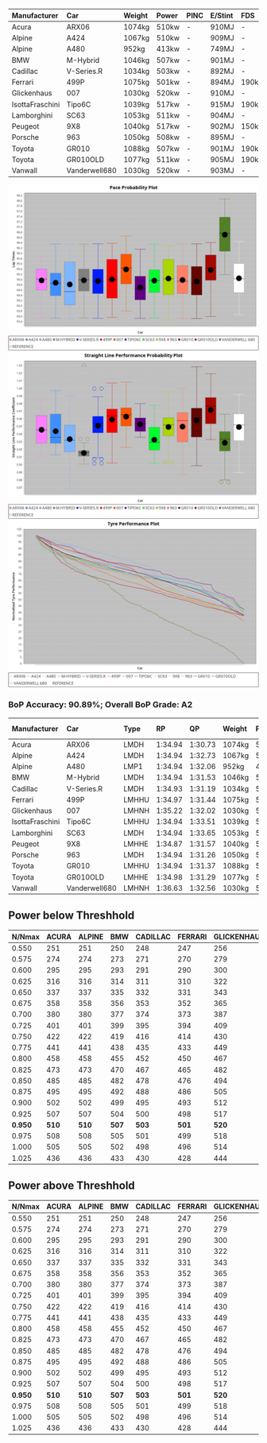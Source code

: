 |Manufacturer|Car|Weight|Power|PINC|E/Stint|FDS|
|:-|:-|:-|:-|:-|:-|:-|
|Acura|ARX06|1074kg|510kw|-|910MJ|-|
|Alpine|A424|1067kg|510kw|-|909MJ|-|
|Alpine|A480|952kg|413kw|-|749MJ|-|
|BMW|M-Hybrid|1046kg|507kw|-|901MJ|-|
|Cadillac|V-Series.R|1034kg|503kw|-|892MJ|-|
|Ferrari|499P|1075kg|501kw|-|894MJ|190kph|
|Glickenhaus|007|1030kg|520kw|-|910MJ|-|
|IsottaFraschini|Tipo6C|1039kg|517kw|-|915MJ|190kph|
|Lamborghini|SC63|1053kg|511kw|-|904MJ|-|
|Peugeot|9X8|1040kg|517kw|-|902MJ|150kph|
|Porsche|963|1050kg|508kw|-|895MJ|-|
|Toyota|GR010|1088kg|507kw|-|901MJ|190kph|
|Toyota|GR010OLD|1077kg|511kw|-|905MJ|190kph|
|Vanwall|Vanderwell680|1030kg|520kw|-|903MJ|-|

![PACECHART](./IMG/ACOMETHOD.png)
![STRAIGHTLINEPERFORMANCECHART](./IMG/ACOMETHOD_sp.png)
![TYREPERFORMANCECHART](./IMG/ACOMETHOD_tw.png)

### BoP Accuracy: 90.89%; Overall BoP Grade: A2
|Manufacturer|Car|Type|RP|QP|Weight|Power¹|Threshhold|PINC|Power²|E/Stint|AVG Vmax|FDS|RDLC|L/Stint|BOP-Grade|ModelAccuracy|ModelPoints|Match%|
|:-|:-|:-|:-|:-|:-|:-|:-|:-|:-|:-|:-|:-|:-|:-|:-|:-|:-|:-|
|Acura|ARX06|LMDH|1:34.94|1:30.73|1074kg|510kw|210.0kph|-|510kw|910MJ|298.37kph|-|0.99|40|+B2|100.00%|995|80.16%|
|Alpine|A424|LMDH|1:34.94|1:32.73|1067kg|510kw|210.0kph|-|510kw|909MJ|298.33kph|-|0.99|40|~A1|80.53%|517|99.72%|
|Alpine|A480|LMP1|1:34.94|1:32.06|952kg|413kw|210.0kph|-|413kw|749MJ|294.34kph|-|0.97|37|~A1|59.62%|840|100.00%|
|BMW|M-Hybrid|LMDH|1:34.94|1:31.53|1046kg|507kw|210.0kph|-|507kw|901MJ|295.40kph|-|1.02|40|-A2|98.60%|1690|94.20%|
|Cadillac|V-Series.R|LMDH|1:34.93|1:31.19|1034kg|503kw|210.0kph|-|503kw|892MJ|299.66kph|-|1.03|40|~A1|88.58%|2033|99.51%|
|Ferrari|499P|LMHHU|1:34.97|1:31.44|1075kg|501kw|210.0kph|-|501kw|894MJ|299.77kph|190kph|1.02|40|~A1|84.67%|2303|100.00%|
|Glickenhaus|007|LMHNH|1:35.22|1:32.02|1030kg|520kw|210.0kph|-|520kw|910MJ|303.42kph|-|0.96|40|~A1|96.64%|1639|100.00%|
|IsottaFraschini|Tipo6C|LMHHU|1:34.94|1:33.51|1039kg|517kw|210.0kph|-|517kw|915MJ|301.24kph|190kph|1.07|40|+B1|66.67%|96|88.38%|
|Lamborghini|SC63|LMDH|1:34.94|1:33.65|1053kg|511kw|210.0kph|-|511kw|904MJ|297.11kph|-|1.04|40|+B1|96.77%|419|88.88%|
|Peugeot|9X8|LMHHE|1:34.87|1:31.57|1040kg|517kw|210.0kph|-|517kw|902MJ|299.88kph|150kph|1.02|40|~A1|87.16%|2572|96.59%|
|Porsche|963|LMDH|1:34.94|1:31.26|1050kg|508kw|210.0kph|-|508kw|895MJ|299.72kph|-|1.01|40|~A1|93.05%|5740|97.40%|
|Toyota|GR010|LMHHU|1:34.94|1:31.37|1088kg|507kw|210.0kph|-|507kw|901MJ|299.62kph|190kph|1.01|40|~A1|90.17%|3255|98.63%|
|Toyota|GR010OLD|LMHHE|1:34.98|1:31.29|1077kg|511kw|210.0kph|-|511kw|905MJ|302.42kph|190kph|1.02|40|~A1|85.24%|1322|100.00%|
|Vanwall|Vanderwell680|LMHNH|1:36.63|1:32.56|1030kg|520kw|210.0kph|-|520kw|903MJ|297.20kph|-|1.01|40|+Ω1|91.33%|611|29.00%|

## Power below Threshhold
|N/Nmax|ACURA|ALPINE|BMW|CADILLAC|FERRARI|GLICKENHAUS|ISOTTAFRASCHINI|LAMBORGHINI|PEUGEOT|PORSCHE|TOYOTA|TOYOTA|VANWALL|​|RPM|A480|
|:-|:-|:-|:-|:-|:-|:-|:-|:-|:-|:-|:-|:-|:-|:-|:-|:-|
|0.550|251|251|250|248|247|256|255|252|255|250|250|252|256|​|--|-|
|0.575|274|274|273|271|270|279|278|275|278|273|273|275|279|​|--|-|
|0.600|295|295|293|291|290|300|298|295|298|293|293|295|300|​|--|-|
|0.625|316|316|314|311|310|322|320|316|320|314|314|316|322|​|--|-|
|0.650|337|337|335|332|331|343|341|337|341|335|335|337|343|​|--|-|
|0.675|358|358|356|353|352|365|363|359|363|357|356|359|365|​|--|-|
|0.700|380|380|377|374|373|387|385|380|385|378|377|380|387|​|--|-|
|0.725|401|401|399|395|394|409|407|402|407|399|399|402|409|​|--|-|
|0.750|422|422|419|416|414|430|427|422|427|420|419|422|430|​|--|-|
|0.775|441|441|438|435|433|449|446|441|446|439|438|441|449|​|5000|242|
|0.800|458|458|455|452|450|467|464|459|464|456|455|459|467|​|5500|286|
|0.825|473|473|470|467|465|482|479|474|479|471|470|474|482|​|6000|320|
|0.850|485|485|482|478|476|494|491|485|491|483|482|485|494|​|6500|361|
|0.875|495|495|492|488|486|505|502|496|502|493|492|496|505|​|7000|404|
|0.900|502|502|499|495|493|512|509|503|509|500|499|503|512|​|7500|414|
|0.925|507|507|504|500|498|517|514|508|514|505|504|508|517|​|8000|410|
|**0.950**|**510**|**510**|**507**|**503**|**501**|**520**|**517**|**511**|**517**|**508**|**507**|**511**|**520**|**​**|**8500**|**413**|
|0.975|508|508|505|501|499|518|515|509|515|506|505|509|518|​|9000|207|
|1.000|505|505|502|498|496|514|511|505|511|503|502|505|514|​|--|-|
|1.025|436|436|433|430|428|444|441|436|441|434|433|436|444|​|--|-|

## Power above Threshhold
|N/Nmax|ACURA|ALPINE|BMW|CADILLAC|FERRARI|GLICKENHAUS|ISOTTAFRASCHINI|LAMBORGHINI|PEUGEOT|PORSCHE|TOYOTA|TOYOTA|VANWALL|​|RPM|A480|
|:-|:-|:-|:-|:-|:-|:-|:-|:-|:-|:-|:-|:-|:-|:-|:-|:-|
|0.550|251|251|250|248|247|256|255|252|255|250|250|252|256|​|--|-|
|0.575|274|274|273|271|270|279|278|275|278|273|273|275|279|​|--|-|
|0.600|295|295|293|291|290|300|298|295|298|293|293|295|300|​|--|-|
|0.625|316|316|314|311|310|322|320|316|320|314|314|316|322|​|--|-|
|0.650|337|337|335|332|331|343|341|337|341|335|335|337|343|​|--|-|
|0.675|358|358|356|353|352|365|363|359|363|357|356|359|365|​|--|-|
|0.700|380|380|377|374|373|387|385|380|385|378|377|380|387|​|--|-|
|0.725|401|401|399|395|394|409|407|402|407|399|399|402|409|​|--|-|
|0.750|422|422|419|416|414|430|427|422|427|420|419|422|430|​|--|-|
|0.775|441|441|438|435|433|449|446|441|446|439|438|441|449|​|5000|242|
|0.800|458|458|455|452|450|467|464|459|464|456|455|459|467|​|5500|286|
|0.825|473|473|470|467|465|482|479|474|479|471|470|474|482|​|6000|320|
|0.850|485|485|482|478|476|494|491|485|491|483|482|485|494|​|6500|361|
|0.875|495|495|492|488|486|505|502|496|502|493|492|496|505|​|7000|404|
|0.900|502|502|499|495|493|512|509|503|509|500|499|503|512|​|7500|414|
|0.925|507|507|504|500|498|517|514|508|514|505|504|508|517|​|8000|410|
|**0.950**|**510**|**510**|**507**|**503**|**501**|**520**|**517**|**511**|**517**|**508**|**507**|**511**|**520**|**​**|**8500**|**413**|
|0.975|508|508|505|501|499|518|515|509|515|506|505|509|518|​|9000|207|
|1.000|505|505|502|498|496|514|511|505|511|503|502|505|514|​|--|-|
|1.025|436|436|433|430|428|444|441|436|441|434|433|436|444|​|--|-|
